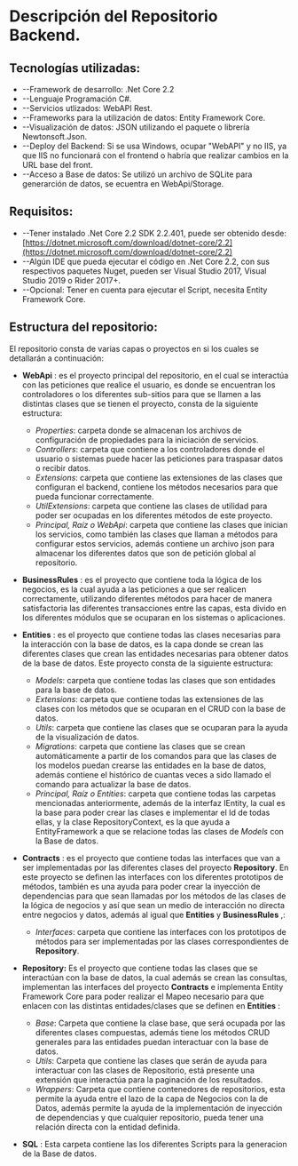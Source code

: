 # Descripción del Repositorio Backend.

## Tecnologías utilizadas:

- --Framework de desarrollo: .Net Core 2.2
- --Lenguaje Programación C#.
- --Servicios utlizados: WebAPI Rest.
- --Frameworks para la utilización de datos: Entity Framework Core.
- --Visualización de datos: JSON utilizando el paquete o librería Newtonsoft.Json.
- --Deploy del Backend: Si se usa Windows, ocupar &quot;WebAPI&quot; y no IIS, ya que IIS no funcionará con el frontend o habría que realizar cambios en la URL base del front.
- --Acceso a Base de datos: Se utilizó un archivo de SQLite para generarción de datos, se ecuentra en WebApi/Storage.

## Requisitos:

- --Tener instalado .Net Core 2.2 SDK 2.2.401, puede ser obtenido desde: [https://dotnet.microsoft.com/download/dotnet-core/2.2](https://dotnet.microsoft.com/download/dotnet-core/2.2)
- --Algún IDE que pueda ejecutar el código en .Net Core 2.2, con sus respectivos paquetes Nuget, pueden ser Visual Studio 2017, Visual Studio 2019 o Rider 2017+.
- --Opcional: Tener en cuenta para ejecutar el Script, necesita Entity Framework Core.

## Estructura del repositorio:

El repositorio consta de varias capas o proyectos en si los cuales se detallarán a continuación:

- **WebApi** : es el proyecto principal del repositorio, en el cual se interactúa con las peticiones que realice el usuario, es donde se encuentran los controladores o los diferentes sub-sitios para que se llamen a las distintas clases que se tienen el proyecto, consta de la siguiente estructura:
  - _Properties_: carpeta donde se almacenan los archivos de configuración de propiedades para la iniciación de servicios.
  - _Controllers_: carpeta que contiene a los controladores donde el usuario o sistemas puede hacer las peticiones para traspasar datos o recibir datos.
  - _Extensions_: carpeta que contiene las extensiones de las clases que configuran el backend, contiene los métodos necesarios para que pueda funcionar correctamente.
  - _UtilExtensions_: carpeta que contiene las clases de utilidad para poder ser ocupadas en los diferentes métodos de este proyecto.
  - _Principal, Raíz o WebApi_: carpeta que contiene las clases que inician los servicios, como también las clases que llaman a métodos para configurar estos servicios, además contiene un archivo json para almacenar los diferentes datos que son de petición global al repositorio.

- **BusinessRules** : es el proyecto que contiene toda la lógica de los negocios, es la cual ayuda a las peticiones a que ser realicen correctamente, utilizando diferentes métodos para hacer de manera satisfactoria las diferentes transacciones entre las capas, esta divido en los diferentes módulos que se ocuparan en los sistemas o aplicaciones.

- **Entities** : es el proyecto que contiene todas las clases necesarias para la interacción con la base de datos, es la capa donde se crean las diferentes clases que crean las entidades necesarias para obtener datos de la base de datos. Este proyecto consta de la siguiente estructura:
  - _Models_: carpeta que contiene todas las clases que son entidades para la base de datos.
  - _Extensions_: carpeta que contiene todas las extensiones de las clases con los métodos que se ocuparan en el CRUD con la base de datos.
  - _Utils_: carpeta que contiene las clases que se ocuparan para la ayuda de la visualización de datos.
  - _Migrations_: carpeta que contiene las clases que se crean automáticamente a partir de los comandos para que las clases de los modelos puedan crearse las entidades en la base de datos, además contiene el histórico de cuantas veces a sido llamado el comando para actualizar la base de datos.
  - _Principal, Raíz o Entities_: carpeta que contiene todas las carpetas mencionadas anteriormente, además de la interfaz IEntity, la cual es la base para poder crear las clases e implementar el Id de todas ellas, y la clase RepositoryContext, es la que ayuda a EntityFramework a que se relacione todas las clases de _Models_ con la Base de datos.

- **Contracts** : es el proyecto que contiene todas las interfaces que van a ser implementadas por las diferentes clases del proyecto **Repository**. En este proyecto se definen las interfaces con los diferentes prototipos de métodos, también es una ayuda para poder crear la inyección de dependencias para que sean llamadas por los métodos de las clases de la lógica de negocios y así que sean un medio de interacción no directa entre negocios y datos, además al igual que **Entities** y **BusinessRules** ,:
  - _Interfaces_: carpeta que contiene las interfaces con los prototipos de métodos para ser implementadas por las clases correspondientes de **Repository**.

- **Repository:** Es el proyecto que contiene todas las clases que se interactúan con la base de datos, la cual además se crean las consultas, implementan las interfaces del proyecto **Contracts** e implementa Entity Framework Core para poder realizar el Mapeo necesario para que enlacen con las distintas entidades/clases que se definen en **Entities** :
  - _Base_: Carpeta que contiene la clase base, que será ocupada por las diferentes clases compuestas, además tiene los métodos CRUD generales para las entidades puedan interactuar con la base de datos.
  - _Utils_: Carpeta que contiene las clases que serán de ayuda para interactuar con las clases de Repositorio, está presente una extensión que interactúa para la paginación de los resultados.
  - _Wrappers_: Carpeta que contiene contenedores de repositorios, esta permite la ayuda entre el lazo de la capa de Negocios con la de Datos, además permite la ayuda de la implementación de inyección de dependencias y que cualquier repositorio, pueda tener una relación directa con la entidad definida.

- **SQL** : Esta carpeta contiene las los diferentes Scripts para la generacion de la Base de datos.